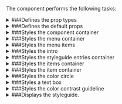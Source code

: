 The component performs the following tasks:

<details>
	<summary>###Defines the prop types

</summary>
</details>

<details>
	<summary>###Defines the default props

</summary>
</details>

<details>
	<summary>###Styles the component container

</summary>
</details>

<details>
	<summary>###Styles the menu container

</summary>
</details>

<details>
	<summary>###Styles the menu items

</summary>
</details>

<details>
	<summary>###Styles the intro

</summary>
</details>

<details>
	<summary>###Styles the styleguide entries container

</summary>
</details>

<details>
	<summary>###Styles the items container

</summary>
</details>

<details>
	<summary>###Styles the item container

</summary>
</details>

<details>
	<summary>###Styles the color circle

</summary>
</details>

<details>
	<summary>###Styles a text box

</summary>
</details>

<details>
	<summary>###Styles the color contrast guideline

</summary>
</details>

<details>
	<summary>###Displays the styleguide.

</summary>
* Displays the icons

* Displays the cursors

* Displays the colors

* Displays the color pairs

* Displays the fonts used

* Displays the typographic scale

* Displays the link styles

* Displays the text styles

* Displays the menu

* Creates menu items

* Creates styleguide entries

* Loads site settings from the database

</details>

